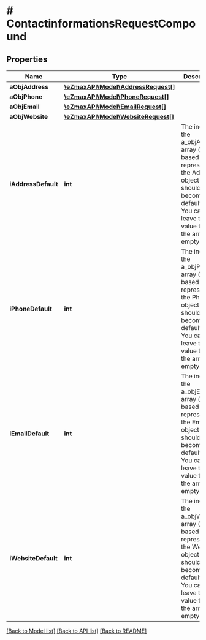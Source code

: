 # # ContactinformationsRequestCompound

## Properties

Name | Type | Description | Notes
------------ | ------------- | ------------- | -------------
**aObjAddress** | [**\eZmaxAPI\Model\AddressRequest[]**](AddressRequest.md) |  | 
**aObjPhone** | [**\eZmaxAPI\Model\PhoneRequest[]**](PhoneRequest.md) |  | 
**aObjEmail** | [**\eZmaxAPI\Model\EmailRequest[]**](EmailRequest.md) |  | 
**aObjWebsite** | [**\eZmaxAPI\Model\WebsiteRequest[]**](WebsiteRequest.md) |  | 
**iAddressDefault** | **int** | The index in the a_objAddress array (zero based index) representing the Address object that should become the default one.  You can leave the value to 0 if the array is empty. | 
**iPhoneDefault** | **int** | The index in the a_objPhone array (zero based index) representing the Phone object that should become the default one.  You can leave the value to 0 if the array is empty. | 
**iEmailDefault** | **int** | The index in the a_objEmail array (zero based index) representing the Email object that should become the default one.  You can leave the value to 0 if the array is empty. | 
**iWebsiteDefault** | **int** | The index in the a_objWebsite array (zero based index) representing the Website object that should become the default one.  You can leave the value to 0 if the array is empty. | 

[[Back to Model list]](../../README.md#documentation-for-models) [[Back to API list]](../../README.md#documentation-for-api-endpoints) [[Back to README]](../../README.md)


